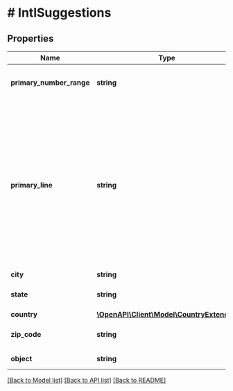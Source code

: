 # # IntlSuggestions

## Properties

Name | Type | Description | Notes
------------ | ------------- | ------------- | -------------
**primary_number_range** | **string** | The primary number range of the address that identifies a building at street level. |
**primary_line** | **string** | The primary delivery line (usually the street address) of the address. Combination of the following applicable &#x60;components&#x60; (primary number &amp; secondary information may be missing or inaccurate): * &#x60;primary_number&#x60; * &#x60;street_predirection&#x60; * &#x60;street_name&#x60; * &#x60;street_suffix&#x60; * &#x60;street_postdirection&#x60; * &#x60;secondary_designator&#x60; * &#x60;secondary_number&#x60; * &#x60;pmb_designator&#x60; * &#x60;pmb_number&#x60; |
**city** | **string** |  |
**state** | **string** | The [ISO 3166-2](https://en.wikipedia.org/wiki/ISO_3166-2) two letter code for the state. |
**country** | [**\OpenAPI\Client\Model\CountryExtended**](CountryExtended.md) |  |
**zip_code** | **string** | A 5-digit zip code. Left empty if a test key is used. |
**object** | **string** | Value is resource type. | [optional] [default to OBJECT_INTL_AUTOCOMPLETION]

[[Back to Model list]](../../README.md#models) [[Back to API list]](../../README.md#endpoints) [[Back to README]](../../README.md)
